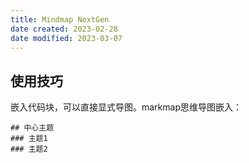 ```yaml
---
title: Mindmap NextGen
date created: 2023-02-28
date modified: 2023-03-07
---
```


## 使用技巧

嵌入代码块，可以直接显式导图。markmap思维导图嵌入：

```markmap
## 中心主题
### 主题1
### 主题2
```
